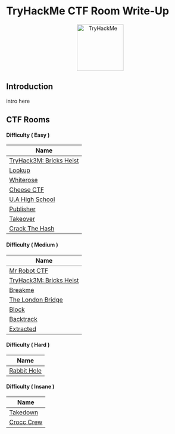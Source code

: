 # TryHackMe CTF Room Write-Up

<p align="center">
    <img src="https://www.student-circuit.com/wp-content/uploads/sites/54/2019/03/THMlogo.png" height="125" alt="TryHackMe">
</p>

## Introduction 

intro here

## CTF Rooms

#### Difficulty ( Easy )

| Name         |
| ------------ | 
| [TryHack3M: Bricks Heist](Difficulty/Easy/TryHack3M-Bricks-Heist) |
| [Lookup](Difficulty/Easy/Lookup) |
| [Whiterose](Difficulty/Easy/whiterose) |
| [Cheese CTF](Difficulty/Easy/Cheese-ctf) |
| [U.A High School](Difficulty/Easy/UA-High-School) |
| [Publisher](Difficulty/Easy/publisher) |
| [Takeover](Difficulty/Easy/takeover) |
| [Crack The Hash](Difficulty/Easy/crack-the-hash) |

#### Difficulty ( Medium )

| Name         |
| ------------ | 
| [Mr Robot CTF](Difficulty/Medium/mr-robot-ctf) |
| [TryHack3M: Bricks Heist](Difficulty/Medium/tryhackem-brick-heist) |
| [Breakme](Difficulty/Medium/breakme) |
| [The London Bridge](Difficulty/Medium/the-london-bridge) |
| [Block](Difficulty/Medium/block) |
| [Backtrack](Difficulty/Hard/backtrack) |
| [Extracted](Difficulty/Hard/extracted) |

#### Difficulty ( Hard )

| Name         |
| ------------ | 
| [Rabbit Hole](Difficulty/Hard/rabbit-hole) |


#### Difficulty ( Insane )

| Name         |
| ------------ | 
| [Takedown](Difficulty/Insane/takedown) |
| [Crocc Crew](Difficulty/Insane/crocc-crew) |
